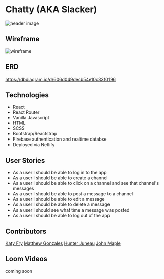 # Chatty (AKA Slacker)
![header image](https://i.imgur.com/rolRufS.png)
## Wireframe
![wireframe](https://i.imgur.com/uUa7vMT.png)
## ERD
https://dbdiagram.io/d/606d049decb54e10c33f0196

## Technologies
- React
- React Router
- Vanilla Javascript
- HTML
- SCSS
- Bootstrap/Reactstrap
- Firebase authentication and realtime databse
- Deployed via Netlify

## User Stories
- As a user I should be able to log in to the app
- As a user I should be able to create a channel
- As a user I should be able to click on a channel and see that channel's messages
- As a user I should be able to post a message to a channel
- As a user I should be able to edit a message
- As a user I should be able to delete a message
- As a user I should see what time a message was posted
- As a user I should be able to log out of the app

## Contributors 
[Katy Fry](https://github.com/katherinevfry)
[Matthew Gonzales](https://github.com/GonzalesMatthew)
[Hunter Juneau](https://github.com/HunterJuneau)
[John Maple](https://github.com/Greenfin17)

## Loom Videos
coming soon
